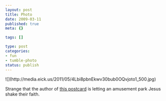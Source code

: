 ```yaml
--- 
layout: post
title: Photo
date: 2009-03-11
published: true
meta: {}

tags: []

type: post
categories: 
- fun
- tumble-photo
status: publish
---
```

<div class="figure">            ![](http://media.eick.us/2011/05/4Lbi8pbnEkwv30bub0OQvjoto1_500.jpg)        </div>

Strange that the author of [this postcard](http://postsecret.blogspot.com) is letting an amusement park Jesus shake their faith.

